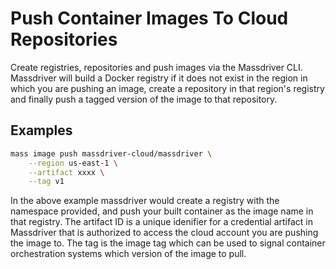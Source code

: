 # Push Container Images To Cloud Repositories

Create registries, repositories and push images via the Massdriver CLI. Massdriver will build a Docker registry if it does not exist in the region in which you are pushing an image, create a repository in that region's registry and finally push a tagged version of the image to that repository.

## Examples

```bash
mass image push massdriver-cloud/massdriver \
    --region us-east-1 \
    --artifact xxxx \
    --tag v1 
```

In the above example massdriver would create a registry with the namespace provided, and push your built container as the image name in that registry. The artifact ID is a unique idenifier for a credential artifact in Massdriver that is authorized to access the cloud account you are pushing the image to. The tag is the image tag which can be used to signal container orchestration systems which version of the image to pull.